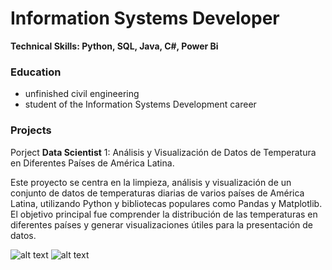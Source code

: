# Information Systems Developer
**Technical Skills: Python, SQL, Java, C#, Power Bi**

### Education
- unfinished civil engineering
- student of the Information Systems Development career

### Projects
Porject **Data Scientist** 1: Análisis y Visualización de Datos de Temperatura en Diferentes Países de América Latina.

Este proyecto se centra en la limpieza, análisis y visualización de un conjunto de datos de temperaturas diarias de varios países de América Latina, utilizando Python y bibliotecas populares como Pandas y Matplotlib. El objetivo principal fue comprender la distribución de las temperaturas en diferentes países y generar visualizaciones útiles para la presentación de datos.

![alt text]([image.jpg](https://github.com/KennyCaballero/Kenny_Portfolio/blob/main/images/temperature.png)) ![alt text]([image.jpg](https://github.com/KennyCaballero/Kenny_Portfolio/blob/main/images/temperature_average.png))
